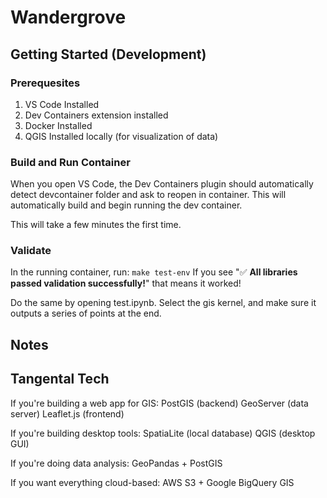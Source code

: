 # Wandergrove

## Getting Started (Development)
### Prerequesites
1) VS Code Installed
2) Dev Containers extension installed
3) Docker Installed
4) QGIS Installed locally (for visualization of data)

### Build and Run Container
When you open VS Code, the Dev Containers plugin should automatically detect devcontainer folder and ask to reopen in container. This will automatically build and begin running the dev container. 

This will take a few minutes the first time. 

### Validate
In the running container, run: ```make test-env```
If you see "✅ **All libraries passed validation successfully!**" that means it worked!

Do the same by opening test.ipynb. Select the gis kernel, and make sure it outputs a series of points at the end.

## Notes
## Tangental Tech

If you're building a web app for GIS:
PostGIS (backend)
GeoServer (data server)
Leaflet.js (frontend)

If you're building desktop tools:
SpatiaLite (local database)
QGIS (desktop GUI)

If you're doing data analysis:
GeoPandas + PostGIS

If you want everything cloud-based:
AWS S3 + Google BigQuery GIS
